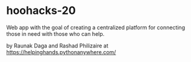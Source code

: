 # hoohacks-20
Web app with the goal of creating a centralized platform for connecting those in need with those who can help.

by Raunak Daga and Rashad Philizaire at https://helpinghands.pythonanywhere.com/
